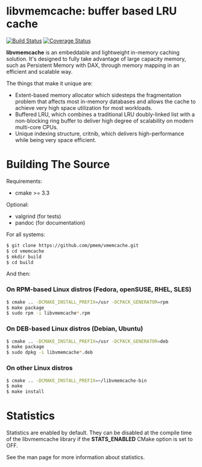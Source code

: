 libvmemcache: buffer based LRU cache
=======================================

[![Build Status](https://travis-ci.org/pmem/vmemcache.svg?branch=master)](https://travis-ci.org/pmem/vmemcache)
[![Coverage Status](https://codecov.io/github/pmem/vmemcache/coverage.svg?branch=master)](https://codecov.io/gh/pmem/vmemcache/branch/master)

**libvmemcache** is an embeddable and lightweight in-memory caching solution.
It's designed to fully take advantage of large capacity memory, such as
Persistent Memory with DAX, through memory mapping in an efficient
and scalable way.

The things that make it unique are:
- Extent-based memory allocator which sidesteps the fragmentation
problem that affects most in-memory databases and allows the cache
to achieve very high space utilization for most workloads.
- Buffered LRU, which combines a traditional LRU doubly-linked
list with a non-blocking ring buffer to deliver high degree
of scalability on modern multi-core CPUs.
- Unique indexing structure, critnib, which delivers
high-performance while being very space efficient.

# Building The Source #

Requirements:
- cmake >= 3.3

Optional:
- valgrind (for tests)
- pandoc (for documentation)

For all systems:

```sh
$ git clone https://github.com/pmem/vmemcache.git
$ cd vmemcache
$ mkdir build
$ cd build
```

And then:

### On RPM-based Linux distros (Fedora, openSUSE, RHEL, SLES) ###

```sh
$ cmake .. -DCMAKE_INSTALL_PREFIX=/usr -DCPACK_GENERATOR=rpm
$ make package
$ sudo rpm -i libvmemcache*.rpm
```

### On DEB-based Linux distros (Debian, Ubuntu) ###

```sh
$ cmake .. -DCMAKE_INSTALL_PREFIX=/usr -DCPACK_GENERATOR=deb
$ make package
$ sudo dpkg -i libvmemcache*.deb
```

### On other Linux distros ###
```sh
$ cmake .. -DCMAKE_INSTALL_PREFIX=~/libvmemcache-bin
$ make
$ make install
```

# Statistics #

Statistics are enabled by default. They can be disabled at the compile time
of the libvmemcache library if the **STATS_ENABLED** CMake option is set to OFF.

See the man page for more information about statistics.
